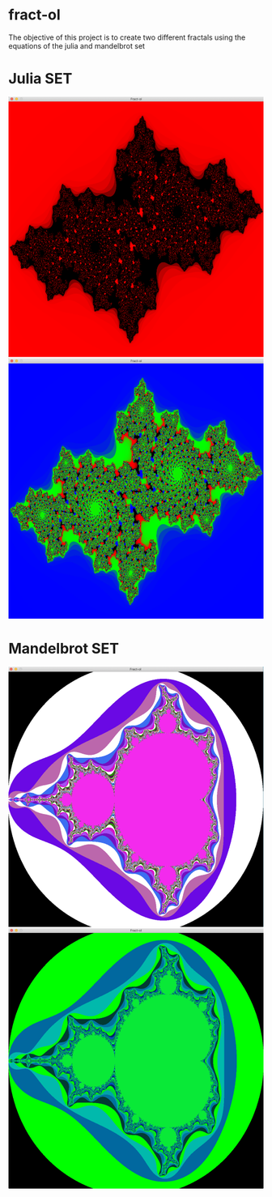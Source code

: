 # fract-ol
The objective of this project is to create two different fractals using the equations of the julia and mandelbrot set

# Julia SET

![alt text](https://github.com/abello-r/fract-ol/blob/main/srcs/red_julia.png)
![alt text](https://github.com/abello-r/fract-ol/blob/main/srcs/blue_julia.png)

# Mandelbrot SET

![alt text](https://github.com/abello-r/fract-ol/blob/main/srcs/white_man.png)
![alt text](https://github.com/abello-r/fract-ol/blob/main/srcs/green_man.png)
